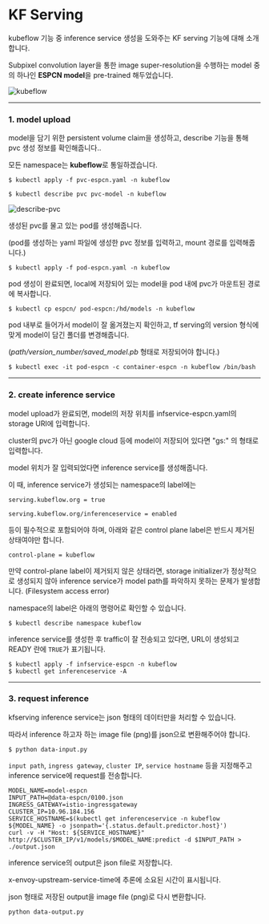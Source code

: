 # KF Serving

kubeflow 기능 중 inference service 생성을 도와주는 KF serving 기능에 대해 소개합니다.

Subpixel convolution layer을 통한 image super-resolution을 수행하는 model 중의 하나인 **ESPCN model**을 pre-trained 해두었습니다.

![kubeflow](https://www.kubeflow.org/docs/components/serving/kfserving.png)

---


### 1. model upload

model을 담기 위한 persistent volume claim을 생성하고, describe 기능을 통해 pvc 생성 정보를 확인해줍니다..

모든 namespace는 **kubeflow**로 통일하겠습니다.

~~~
$ kubectl apply -f pvc-espcn.yaml -n kubeflow

$ kubectl describe pvc pvc-model -n kubeflow
~~~

![describe-pvc](/data/README_images/describe-pvc.GIF)

생성된 pvc를 물고 있는 pod를 생성해줍니다. 

(pod를 생성하는 yaml 파일에 생성한 pvc 정보를 입력하고, mount 경로를 입력해줍니다.)

~~~
$ kubectl apply -f pod-espcn.yaml -n kubeflow
~~~

pod 생성이 완료되면, local에 저장되어 있는 model을 pod 내에 pvc가 마운트된 경로에 복사합니다.

~~~
$ kubectl cp espcn/ pod-espcn:/hd/models -n kubeflow 
~~~

pod 내부로 들어가서 model이 잘 옮겨졌는지 확인하고, tf serving의 version 형식에 맞게 model이 담긴 폴더를 변경해줍니다.

(*path/version_number/saved_model.pb* 형태로 저장되어야 합니다.)

~~~
$ kubectl exec -it pod-espcn -c container-espcn -n kubeflow /bin/bash
~~~

---

### 2. create inference service

model upload가 완료되면, model의 저장 위치를 infservice-espcn.yaml의 storage URI에 입력합니다.

cluster의 pvc가 아닌 google cloud 등에 model이 저장되어 있다면 "gs:" 의 형태로 입력합니다. 

model 위치가 잘 입력되었다면 inference service를 생성해줍니다.

이 때, inference service가 생성되는 namespace의 label에는 

`serving.kubeflow.org = true`

`serving.kubeflow.org/inferenceservice = enabled`
 
등이 필수적으로 포함되어야 하며, 아래와 같은 control plane label은 반드시 제거된 상태여야만 합니다.

`control-plane = kubeflow`

만약 control-plane label이 제거되지 않은 상태라면, storage initializer가 정상적으로 생성되지 않아 inference service가 model path를 파악하지 못하는 문제가 발생합니다. (Filesystem access error)

namespace의 label은 아래의 명령어로 확인할 수 있습니다.

~~~
$ kubectl describe namespace kubeflow
~~~

inference service를 생성한 후 traffic이 잘 전송되고 있다면, URL이 생성되고 READY 란에 `TRUE`가 표기됩니다.

~~~
$ kubectl apply -f infservice-espcn -n kubeflow
$ kubectl get inferenceservice -A
~~~

---

### 3. request inference

kfserving inference service는 json 형태의 데이터만을 처리할 수 있습니다.

따라서 inference 하고자 하는 image file (png)를 json으로 변환해주어야 합니다.

```
$ python data-input.py
```

`input path`, `ingress gateway`, `cluster IP`, `service hostname` 등을 지정해주고 inference service에 request를 전송합니다.

```
MODEL_NAME=model-espcn
INPUT_PATH=@data-espcn/0100.json
INGRESS_GATEWAY=istio-ingressgateway
CLUSTER_IP=10.96.184.156
SERVICE_HOSTNAME=$(kubectl get inferenceservice -n kubeflow ${MODEL_NAME} -o jsonpath='{.status.default.predictor.host}')
curl -v -H "Host: ${SERVICE_HOSTNAME}" http://$CLUSTER_IP/v1/models/$MODEL_NAME:predict -d $INPUT_PATH > ./output.json
```

inference service의 output은 json file로 저장합니다.

x-envoy-upstream-service-time에 추론에 소요된 시간이 표시됩니다.

json 형태로 저장된 output을 image file (png)로 다시 변환합니다.

```
python data-output.py
```



